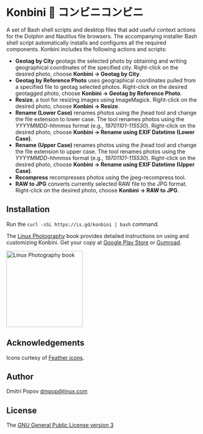 # Konbini :convenience_store: コンビニコンビニ

A set of Bash shell scripts and desktop files that add useful context actions for the Dolphin and Nautilus  file browsers. The accompanying installer Bash shell script automatically installs and configures all the required components. Konbini includes the following actions and scripts:

- **Geotag by City** geotags the selected photo by obtaining and writing geographical coordinates of the specified city. Right-click on the desired photo, choose **Konbini → Geotag by City**.
- **Geotag by Reference Photo** uses geographical coordinates pulled from a specified file to geotag selected photos. Right-click on the desired geotagged photo, choose **Konbini → Geotag by Reference Photo**.
- **Resize**, a tool for resizing images using ImageMagick. Right-click on the desired photo, choose **Konbini → Resize**.
- **Rename (Lower Case)** renames photos using the jhead tool and change the file extension to lower case. The tool renames photos using the *YYYYMMDD-hhmmss* format (e.g., *19701101-115530*). Right-click on the desired photo, choose **Konbini → Rename using EXIF Datetime (Lower Case)**.
- **Rename (Upper Case)** renames photos using the jhead tool and change the file extension to upper case. The tool renames photos using the *YYYYMMDD-hhmmss* format (e.g., *19701101-115530*). Right-click on the desired photo, choose **Konbini → Rename using EXIF Datetime (Upper Case)**.
- **Recompress** recompresses photos using the jpeg-recompress tool.
- **RAW to JPG** converts currently selected RAW file to the JPG format. Right-click on the desired photo, choose **Konbini → RAW to JPG**.

## Installation

Run the `curl -sSL https://is.gd/konbini | bash` command.

The [Linux Photography](https://gumroad.com/l/linux-photography) book provides detailed instructions on using and customizing Konbini. Get your copy at [Google Play Store](https://play.google.com/store/books/details/Dmitri_Popov_Linux_Photography?id=cO70CwAAQBAJ) or [Gumroad](https://gumroad.com/l/linux-photography).

<img src="https://tinyvps.xyz/img/linux-photography.jpeg" title="Linux Photography book" width="200"/>

## Acknowledgements

Icons curtesy of [Feather icons](https://feathericons.com/).

## Author

Dmitri Popov [dmpop@linux.com](mailto:dmpop@linux.com)

## License

The [GNU General Public License version 3](http://www.gnu.org/licenses/gpl-3.0.en.html)
